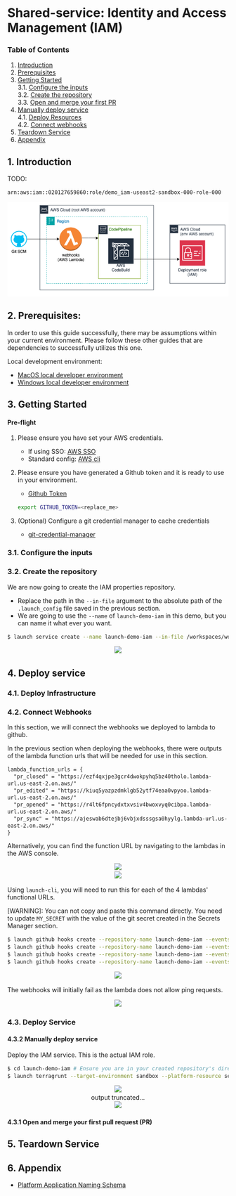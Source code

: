 # Shared-service: Identity and Access Management (IAM)
### **Table of Contents**
1. [Introduction](#1-introduction)
2. [Prerequisites](#2-Prerequisites)
3. [Getting Started](#3)  
  3.1. [Configure the inputs](#31-configure-the-inputs)  
  3.2. [Create the repository](#32-create-the-repository)  
  3.3. [Open and merge your first PR](#33-open-and-merge-your-first-pr)
4. [Manually deploy service](#4-deploy-service)  
  4.1. [Deploy Resources](#41-deploy-resources)  
  4.2. [Connect webhooks](#42-connect-webhooks)  
5. [Teardown Service](#5-teardown-service)
6. [Appendix](#6-appendix)

## 1. **Introduction**

TODO:

```sh
arn:aws:iam::020127659860:role/demo_iam-useast2-sandbox-000-role-000
```

<p align="center">
  <img src="./pictures/iam-complete.png" />
</p>

## 2. **Prerequisites:**

In order to use this guide successfully, there may be assumptions within your current environment. Please follow these other guides that are dependencies to successfully utilizes this one. 

Local development environment:
  - [MacOS local developer environment](./../../../../../development-environments/local/mac/README.md)
  - [Windows local developer environment](./../../../../../development-environments/local/java/windows/README.md)

## 3. **Getting Started**
#### Pre-flight
1. Please ensure you have set your AWS credentials.
    - If using SSO: [AWS SSO](./../../../../development-environments/local/tools/aws/sso-login/README.md)
    - Standard config: [AWS cli](./../../../../development-environments/local/tools/aws/cli/README.md)

2. Please ensure you have generated a Github token and it is ready to use in your environment.
    - [Github Token](./../../../../development-environments/local/tools/token/README.md)
    ```sh
    export GITHUB_TOKEN=<replace_me>
    ```

3. (Optional) Configure a git credential manager to cache credentials
    - [git-credential-manager](./../../../../development-environments/local/tools/git/git-credential-manager/README.md)

### 3.1. Configure the inputs


### 3.2. Create the repository
We are now going to create the IAM properties repository.

- Replace the path in the `--in-file` argument to the absolute path of the `.launch_config` file saved in the previous section. 
- We are going to use the `--name` of `launch-demo-iam` in this demo, but you can name it what ever you want.

```sh
$ launch service create --name launch-demo-iam --in-file /workspaces/workplace/common-platform-documentation/platform/common-automation-framework/shared-services/aws/iam/inputs/.launch_config
```

<p align="center">
  <img src="./pictures/launch-service-create-platform-output.png" /> 
</p>

## 4. **Deploy service**
### 4.1. Deploy Infrastructure


### 4.2. Connect Webhooks
In this section, we will connect the webhooks we deployed to lambda to github. 

In the previous section when deploying the webhooks, there were outputs of the lambda function urls that will be needed for use in this section. 

```
lambda_function_urls = {
  "pr_closed" = "https://ezf4qxjpe3gcr4dwokpyhq5bz40tholo.lambda-url.us-east-2.on.aws/"
  "pr_edited" = "https://kiuq5yazpzdmklgb52ytf74eaa0vpyoo.lambda-url.us-east-2.on.aws/"
  "pr_opened" = "https://r4lt6fpncydxtxvsiv4bwoxvyq0cibpa.lambda-url.us-east-2.on.aws/"
  "pr_sync" = "https://ajeswab6dtejbj6vbjxdsssgsa0hyylg.lambda-url.us-east-2.on.aws/"
}
```

Alternatively, you can find the function URL by navigating to the lambdas in the AWS console.

<p align="center">
  <img src="./pictures/lambdas.png" /><br>
  <img src="./pictures/lambda-describe.png" />
</p>

Using `launch-cli`, you will need to run this for each of the 4 lambdas' functional URLs.

[WARNING]: You can not copy and paste this command directly. You need to update `MY_SECRET` with the value of the git secret created in the Secrets Manager section.

```sh
$ launch github hooks create --repository-name launch-demo-iam --events '["pull_request"]'  --secret MY_SECRET --url FUNCTION_URL_1
$ launch github hooks create --repository-name launch-demo-iam --events '["pull_request"]'  --secret MY_SECRET --url FUNCTION_URL_2
$ launch github hooks create --repository-name launch-demo-iam --events '["pull_request"]'  --secret MY_SECRET --url FUNCTION_URL_3
$ launch github hooks create --repository-name launch-demo-iam --events '["pull_request"]'  --secret MY_SECRET --url FUNCTION_URL_4
```

<p align="center">
  <img src="./pictures/launch-github-hooks-create-platform.png" />
</p>

The webhooks will initially fail as the lambda does not allow ping requests.

<p align="center">
  <img src="./pictures/github-settings-webhook-complete-platform.png" />
</p>

### 4.3. Deploy Service

#### 4.3.2 Manually deploy service
Deploy the IAM service. This is the actual IAM role. 

```sh
$ cd launch-demo-iam # Ensure you are in your created repository's directory
$ launch terragrunt --target-environment sandbox --platform-resource service --apply --generation
```

<p align="center">
  <img src="./pictures/launch-terragrunt-service-apply-platform-output-01.png" /><br>
  output truncated... <br>
  <img src="./pictures/launch-terragrunt-service-apply-platform-output-02.png" />
</p>

#### 4.3.1 Open and merge your first pull request (PR)

## 5. **Teardown Service**

## 6. **Appendix**
- [Platform Application Naming Schema](./../../../../../standards/common-development/git/repository/naming-schemes/platform-sample-applications.md)